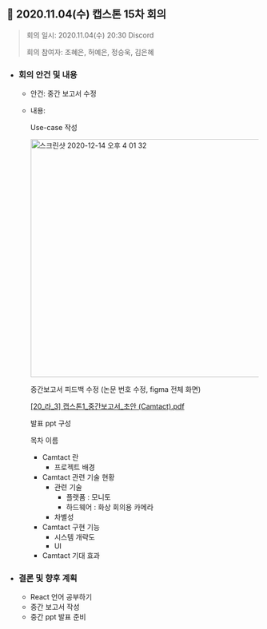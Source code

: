 ## 📍 2020.11.04(수) 캡스톤 15차 회의
> 회의 일시: 2020.11.04(수) 20:30 Discord
>
> 회의 참여자: 조혜은, 허예은, 정승욱, 김은혜

- ### 회의 안건 및 내용

  - 안건: 중간 보고서 수정
  - 내용:

      Use-case 작성

      <img width="477" alt="스크린샷 2020-12-14 오후 4 01 32" src="https://user-images.githubusercontent.com/39258902/102050170-a5b8dd00-3e25-11eb-830f-ba9de01d5a6b.png">
      
     
      중간보고서 피드백 수정 (논문 번호 수정, figma 전체 화면)
      
      
      [[20_라_3] 캡스톤1_중간보고서_초안 (Camtact).pdf](https://s3-us-west-2.amazonaws.com/secure.notion-static.com/39f075c6-8e3e-4cc5-9e09-7338973d9940/20__3_1___(Camtact).pdf)

      
      발표 ppt 구성

      목차 이름

      - Camtact 란
          - 프로젝트 배경
      - Camtact 관련 기술 현황
          - 관련 기술
              - 플랫폼 : 모니토
              - 하드웨어 : 화상 회의용 카메라
          - 차별성
      - Camtact 구현 기능
          - 시스템 개략도
          - UI
      - Camtact 기대 효과

- ### 결론 및 향후 계획

  - React 언어 공부하기
  - 중간 보고서 작성
  - 중간 ppt 발표 준비
